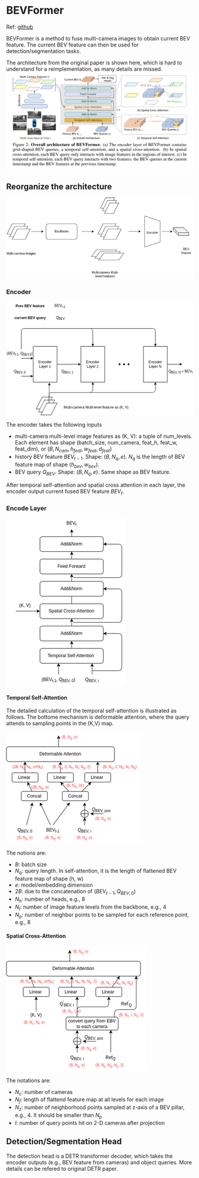 # BEVFormer

Ref: [github](https://github.com/fundamentalvision/BEVFormer)

BEVFormer is a method to fuse multi-camera images to obtain current BEV feature. The current BEV feature can then be used for detection/segmentation tasks.

The architecture from the original paper is shown here, which is hard to understand for a reimplementation, as many details are missed.
![bev_arch](./figs/bevformer.png)

## Reorganize the architecture

![bev_arch_reorg](./figs/bev_arch_reorg.drawio.png)

### Encoder

![bev_encoder](./figs/bev_encoder.png)

The encoder takes the following inputs
- multi-camera multi-level image features as (K, V): a tuple of num_levels. Each element has shape (batch_size, num_camera, feat_h, feat_w, feat_dim), or 
  $(B, N_{cam}, h_{feat}, w_{feat}, d_{feat})$
- history BEV feature $BEV_{t-1}$. Shape: $(B, N_q, e)$. $N_q$ is the length of BEV feature map of shape $(h_{bev}, w_{bev})$.
- BEV query $Q_{BEV}$. Shape: $(B, N_q, e)$. Same shape as BEV feature.


After temporal self-attention and spatial cross attention in each layer, the encoder output current fused BEV feature $BEV_t$.

### Encode Layer

![layer](./figs/bev_encoder_layer.drawio.png)

#### Temporal Self-Attention
The detailed calculation of the temporal self-attention is illustrated as follows. 
The bottome mechanism is deformable attention, where the query attends to sampling points in the (K,V) map.

![sa](./figs/temporal_sa.drawio.png)


The notions are:
- $B$: batch size
- $N_q$: query length. In self-attention, it is the length of flattened BEV feature map of shape (h, w)
- $e$: model/embedding dimension
- $2B$: due to the concatenation of $(BEV_{t-1}, Q_{BEV, 0})$
- $N_h$: number of heads, e.g., 8
- $N_l$: number of image feature levels from the backbone, e.g., 4
- $N_p$: number of neighbor points to be sampled for each reference point, e.g., 8
 

#### Spatial Cross-Attention

![ca](./figs/spatial_ca.drawio.png)

The notations are:
- $N_c$: number of cameras
- $N_f$: length of flattend feature map at all levels for each image
- $N_z$: number of neighborhood points sampled at z-axis of a BEV pillar, e.g., 4. It should be smaller than $N_p$  
- $l$: number of query points hit on 2-D cameras after projection
   
## Detection/Segmentation Head

The detection head is a DETR transformer decoder, which takes the encoder outputs (e.g., BEV feature from cameras) and object queries. 
More details can be refered to original DETR paper.